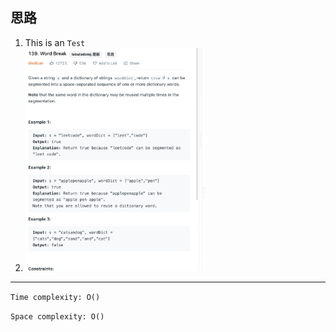
## 思路
1. This is an `Test`
2. <img src="https://raw.githubusercontent.com/longlonglu/shuati/main/21.png" width="60%" height="auto"/>


___

`Time complexity: O()`

`Space complexity: O()`

```python

```